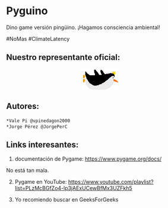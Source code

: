 # Pyguino

Dino game versión pingüino. ¡Hagamos consciencia ambiental!

#NoMas
#ClimateLatency

## Nuestro representante oficial:
<p align="center">
  <img src="/resources/lolly.png">
</p>

## Autores:
    *Vale Pi @vpinedagon2000
    *Jorge Pérez @JorgePerC
## Links interesantes:
  1. documentación de Pygame: https://www.pygame.org/docs/
  
  No está tan mala.
  
  2. Pygame en YouTube: https://www.youtube.com/playlist?list=PLzMcBGfZo4-lp3jAExUCewBfMx3UZFkh5
  
  3. Yo recomiendo buscar en GeeksForGeeks
  
  
